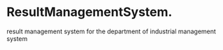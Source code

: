 # ResultManagementSystem.
result management system for the department of industrial management system
